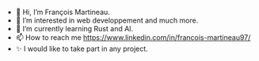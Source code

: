 - 👋 Hi, I’m François Martineau.
- 👀 I’m interested in web developpement and much more.
- 🌱 I’m currently learning Rust and AI.
- 📫 How to reach me https://www.linkedin.com/in/francois-martineau97/
- ✨ I would like to take part in any project.

<!---
franccy29/franccy29 is a ✨ special ✨ repository because its `README.md` (this file) appears on your GitHub profile.
You can click the Preview link to take a look at your changes.
--->
